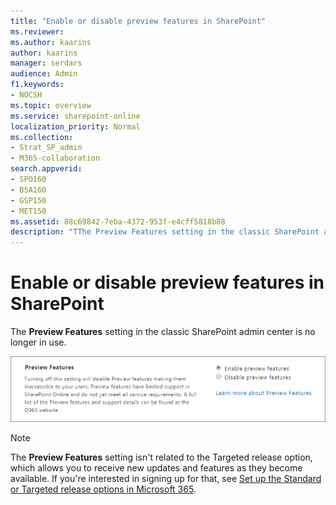 ```yaml
---
title: "Enable or disable preview features in SharePoint"
ms.reviewer: 
ms.author: kaarins
author: kaarins
manager: serdars
audience: Admin
f1.keywords:
- NOCSH
ms.topic: overview
ms.service: sharepoint-online
localization_priority: Normal
ms.collection:  
- Strat_SP_admin
- M365-collaboration
search.appverid:
- SPO160
- BSA160
- GSP150
- MET150
ms.assetid: 88c69842-7eba-4372-953f-e4cff5818b88
description: "TThe Preview Features setting in the classic SharePoint admin center is no longer in use."
---
```


# Enable or disable preview features in SharePoint

The **Preview Features** setting in the classic SharePoint admin center is no longer in use. 
  
![Preview Features setting in SharePoint Admin Center](media/cd0df213-4e8c-4636-bb87-c69879ff5919.png)
  
> [!NOTE]
> The **Preview Features** setting isn't related to the Targeted release option, which allows you to receive new updates and features as they become available. If you're interested in signing up for that, see [Set up the Standard or Targeted release options in Microsoft 365](/office365/admin/manage/release-options-in-office-365).
